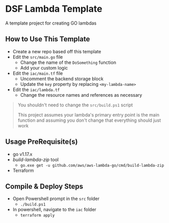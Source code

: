 # DSF Lambda Template
A template project for creating GO lambdas

## How to Use This Template
- Create a new repo based off this template
- Edit the `src/main.go` file
  - Change the name of the `DoSomething` function
  - Add your custom logic
- Edit the `iac/main.tf` file
  - Uncomment the backend storage block
  - Update the `key` property by replacing `<my-lambda-name>`
- Edit the `iac/lambda.tf`
  - Change the resource names and references as necessary

> You shouldn't need to change the `src/build.ps1` script
> 
> This project assumes your lambda's primary entry point
> is the main function and assuming you don't change that
> everything should just work

## Usage PreRequisite(s)

- go v1.17.x
- *build-lambda-zip* tool
  - `go.exe get -u github.com/aws/aws-lambda-go/cmd/build-lambda-zip`
- Terraform

## Compile & Deploy Steps

- Open Powershell prompt in the `src` folder
  - `./build.ps1`
- In powershell, navigate to the `iac` folder
  - `terraform apply`
